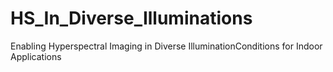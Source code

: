 # HS_In_Diverse_Illuminations
Enabling Hyperspectral Imaging in Diverse IlluminationConditions for Indoor Applications
